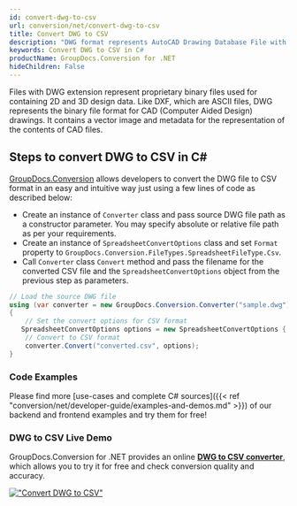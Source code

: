 ```yaml
---
id: convert-dwg-to-csv
url: conversion/net/convert-dwg-to-csv
title: Convert DWG to CSV
description: "DWG format represents AutoCAD Drawing Database File with .dwg extension. Learn how to convert DWG to CSV file programmatically in C# language using GroupDocs.Conversion for .NET library."
keywords: Convert DWG to CSV in C#
productName: GroupDocs.Conversion for .NET
hideChildren: False
---
```


Files with DWG extension represent proprietary binary files used for containing 2D and 3D design data. Like DXF, which are ASCII files, DWG represents the binary file format for CAD (Computer Aided Design) drawings. It contains a vector image and metadata for the representation of the contents of CAD files.

## Steps to convert DWG to CSV in C#

[GroupDocs.Conversion](https://products.groupdocs.com/conversion/net) allows developers to convert the DWG file to CSV format in an easy and intuitive way just using a few lines of code as described below:

* Create an instance of `Converter` class and pass source DWG file path as a constructor parameter. You may specify absolute or relative file path as per your requirements. 
* Create an instance of `SpreadsheetConvertOptions` class and set `Format` property to `GroupDocs.Conversion.FileTypes.SpreadsheetFileType.Csv`.
* Call `Converter` class `Convert` method and pass the filename for the converted CSV file and the `SpreadsheetConvertOptions` object from the previous step as parameters.

```csharp
// Load the source DWG file
using (var converter = new GroupDocs.Conversion.Converter("sample.dwg"))
{
    // Set the convert options for CSV format
   SpreadsheetConvertOptions options = new SpreadsheetConvertOptions { Format = GroupDocs.Conversion.FileTypes.SpreadsheetFileType.Csv };
    // Convert to CSV format
    converter.Convert("converted.csv", options);
}
```

### Code Examples

Please find more [use-cases and complete C# sources]({{< ref "conversion/net/developer-guide/examples-and-demos.md" >}}) of our backend and frontend examples and try them for free!

### DWG to CSV Live Demo

GroupDocs.Conversion for .NET provides an online [**DWG to CSV converter**](https://products.groupdocs.app/conversion/dwg-to-csv), which allows you to try it for free and check conversion quality and accuracy.

[!["Convert DWG to CSV"](conversion/net/images/convert-to-csv/convert-dwg-to-csv.png)](https://products.groupdocs.app/conversion/dwg-to-csv)